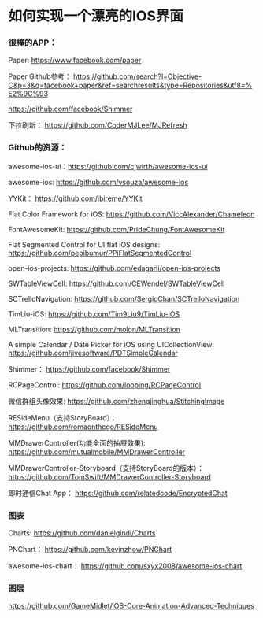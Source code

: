 # 如何实现一个漂亮的IOS界面

### 很棒的APP：
Paper: https://www.facebook.com/paper

Paper Github参考： https://github.com/search?l=Objective-C&p=3&q=facebook+paper&ref=searchresults&type=Repositories&utf8=%E2%9C%93

https://github.com/facebook/Shimmer


下拉刷新： https://github.com/CoderMJLee/MJRefresh

### Github的资源：

awesome-ios-ui：https://github.com/cjwirth/awesome-ios-ui

awesome-ios: https://github.com/vsouza/awesome-ios

YYKit： https://github.com/ibireme/YYKit

Flat Color Framework for iOS: https://github.com/ViccAlexander/Chameleon

FontAwesomeKit: https://github.com/PrideChung/FontAwesomeKit

Flat Segmented Control for UI flat iOS designs: https://github.com/pepibumur/PPiFlatSegmentedControl

open-ios-projects: https://github.com/edagarli/open-ios-projects

SWTableViewCell: https://github.com/CEWendel/SWTableViewCell

SCTrelloNavigation: https://github.com/SergioChan/SCTrelloNavigation

TimLiu-iOS: https://github.com/Tim9Liu9/TimLiu-iOS

MLTransition: https://github.com/molon/MLTransition

A simple Calendar / Date Picker for iOS using UICollectionView: https://github.com/jivesoftware/PDTSimpleCalendar

Shimmer： https://github.com/facebook/Shimmer

RCPageControl: https://github.com/looping/RCPageControl

微信群组头像效果: https://github.com/zhengjinghua/StitchingImage

RESideMenu（支持StoryBoard）：https://github.com/romaonthego/RESideMenu

MMDrawerController(功能全面的抽屉效果): https://github.com/mutualmobile/MMDrawerController

MMDrawerController-Storyboard（支持StoryBoard的版本）：
https://github.com/TomSwift/MMDrawerController-Storyboard

即时通信Chat App： https://github.com/relatedcode/EncryptedChat


### 图表
Charts: https://github.com/danielgindi/Charts

PNChart： https://github.com/kevinzhow/PNChart

awesome-ios-chart： https://github.com/sxyx2008/awesome-ios-chart

### 图层
https://github.com/GameMidlet/iOS-Core-Animation-Advanced-Techniques